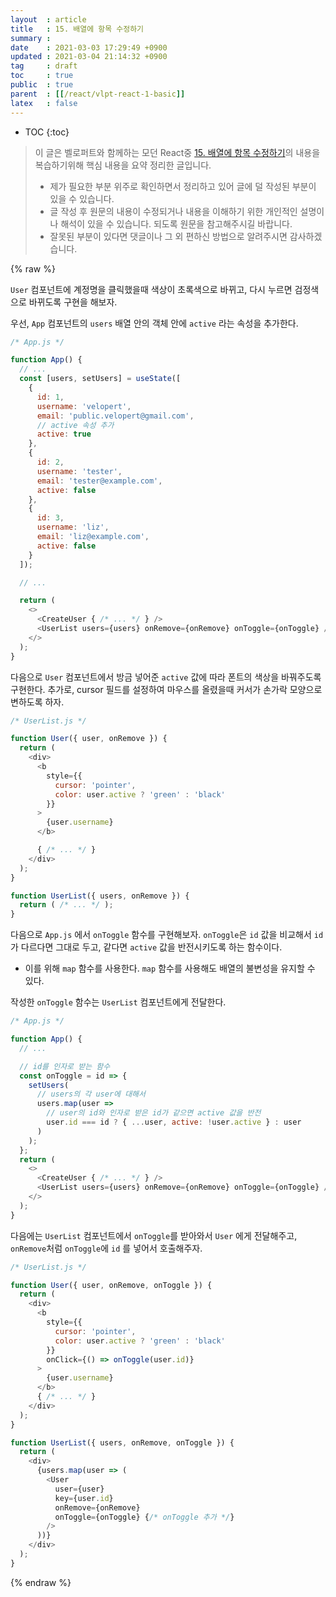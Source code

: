 ```yaml
---
layout  : article
title   : 15. 배열에 항목 수정하기
summary : 
date    : 2021-03-03 17:29:49 +0900
updated : 2021-03-04 21:14:32 +0900
tag     : draft
toc     : true
public  : true
parent  : [[/react/vlpt-react-1-basic]]
latex   : false
---
```

* TOC
{:toc}

> 이 글은 벨로퍼트와 함께하는 모던 React중 [15. 배열에 항목 수정하기](https://react.vlpt.us/basic/15-array-modify.html)의 내용을 복습하기위해 핵심 내용을 요약 정리한 글입니다.
>
> * 제가 필요한 부분 위주로 확인하면서 정리하고 있어 글에 덜 작성된 부분이 있을 수 있습니다.
> * 글 작성 후 원문의 내용이 수정되거나 내용을 이해하기 위한 개인적인 설명이나 해석이 있을 수 있습니다. 되도록 원문을 참고해주시길 바랍니다.
> * 잘못된 부분이 있다면 댓글이나 그 외 편하신 방법으로 알려주시면 감사하겠습니다.

{% raw %}

`User` 컴포넌트에 계정명을 클릭했을때 색상이 초록색으로 바뀌고, 다시 누르면 검정색으로 바뀌도록 구현을 해보자.

우선, `App` 컴포넌트의 `users` 배열 안의 객체 안에 `active` 라는 속성을 추가한다.

```js
/* App.js */

function App() {
  // ...
  const [users, setUsers] = useState([
    {
      id: 1,
      username: 'velopert',
      email: 'public.velopert@gmail.com',
      // active 속성 추가
      active: true
    },
    {
      id: 2,
      username: 'tester',
      email: 'tester@example.com',
      active: false
    },
    {
      id: 3,
      username: 'liz',
      email: 'liz@example.com',
      active: false
    }
  ]);

  // ...

  return (
    <>
      <CreateUser { /* ... */ } />
      <UserList users={users} onRemove={onRemove} onToggle={onToggle} />
    </>
  );
}
```

다음으로 `User` 컴포넌트에서 방금 넣어준 `active` 값에 따라 폰트의 색상을 바꿔주도록 구현한다. 추가로, cursor 필드를 설정하여 마우스를 올렸을때 커서가 손가락 모양으로 변하도록 하자.

```js
/* UserList.js */

function User({ user, onRemove }) {
  return (
    <div>
      <b
        style={{
          cursor: 'pointer',
          color: user.active ? 'green' : 'black'
        }}
      >
        {user.username}
      </b>

      { /* ... */ }
    </div>
  );
}

function UserList({ users, onRemove }) {
  return ( /* ... */ );
}
```

다음으로 `App.js` 에서 `onToggle` 함수를 구현해보자. `onToggle`은 `id` 값을 비교해서 `id` 가 다르다면 그대로 두고, 같다면 `active` 값을 반전시키도록 하는 함수이다.

* 이를 위해 `map` 함수를 사용한다. `map` 함수를 사용해도 배열의 불변성을 유지할 수 있다.

작성한 `onToggle` 함수는 `UserList` 컴포넌트에게 전달한다.

```js
/* App.js */

function App() {
  // ...

  // id를 인자로 받는 함수
  const onToggle = id => {
    setUsers(
      // users의 각 user에 대해서
      users.map(user =>
        // user의 id와 인자로 받은 id가 같으면 active 값을 반전
        user.id === id ? { ...user, active: !user.active } : user
      )
    );
  };
  return (
    <>
      <CreateUser { /* ... */ } />
      <UserList users={users} onRemove={onRemove} onToggle={onToggle} /> { /* UserList로 onToggle 함수 전달 */ }
    </>
  );
}
```

다음에는 `UserList` 컴포넌트에서 `onToggle`를 받아와서 `User` 에게 전달해주고, `onRemove`처럼 `onToggle`에 `id` 를 넣어서 호출해주자.

```js
/* UserList.js */

function User({ user, onRemove, onToggle }) {
  return (
    <div>
      <b
        style={{
          cursor: 'pointer',
          color: user.active ? 'green' : 'black'
        }}
        onClick={() => onToggle(user.id)}
      >
        {user.username}
      </b>
      { /* ... */ }
    </div>
  );
}

function UserList({ users, onRemove, onToggle }) {
  return (
    <div>
      {users.map(user => (
        <User
          user={user}
          key={user.id}
          onRemove={onRemove}
          onToggle={onToggle} {/* onToggle 추가 */}
        />
      ))}
    </div>
  );
}
```

{% endraw %}
